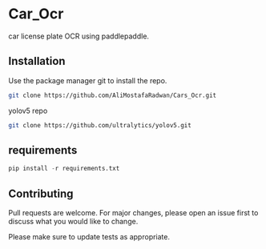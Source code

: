 # Car_Ocr

car license plate OCR using paddlepaddle.

## Installation

Use the package manager git to install the repo.

```bash
git clone https://github.com/AliMostafaRadwan/Cars_Ocr.git
```
yolov5 repo
```bash
git clone https://github.com/ultralytics/yolov5.git
```


## requirements 

```python
pip install -r requirements.txt
```

## Contributing

Pull requests are welcome. For major changes, please open an issue first
to discuss what you would like to change.

Please make sure to update tests as appropriate.

